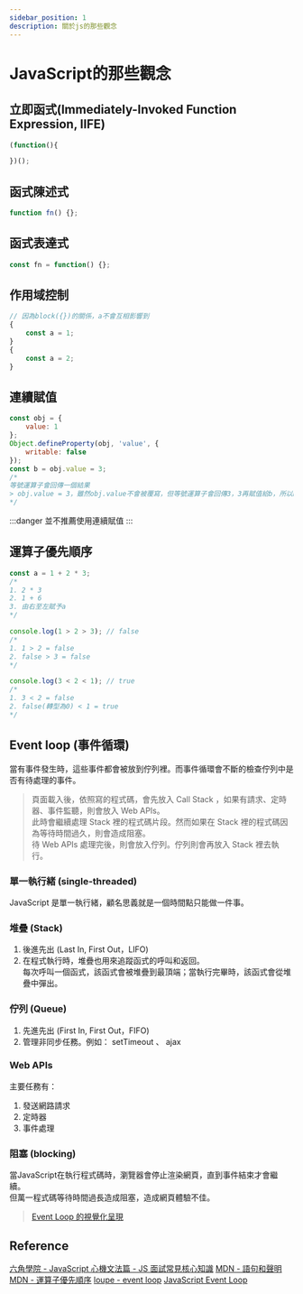 ```yaml
---
sidebar_position: 1
description: 關於js的那些觀念
---
```


# JavaScript的那些觀念

## 立即函式(Immediately-Invoked Function Expression, IIFE)
```javascript
(function(){

})();
```

## 函式陳述式
```javascript
function fn() {};
```
## 函式表達式
```javascript
const fn = function() {};
```

## 作用域控制
```javascript
// 因為block({})的關係，a不會互相影響到
{
	const a = 1;
}
{
	const a = 2;
}
```

## 連續賦值
```javascript
const obj = {
	value: 1
};
Object.defineProperty(obj, 'value', {
	writable: false
});
const b = obj.value = 3;
/*
等號運算子會回傳一個結果
> obj.value = 3，雖然obj.value不會被覆寫，但等號運算子會回傳3，3再賦值給b，所以b=3
*/
```
:::danger
並不推薦使用連續賦值
:::

## 運算子優先順序
```javascript
const a = 1 + 2 * 3;
/*
1. 2 * 3
2. 1 + 6
3. 由右至左賦予a
*/

console.log(1 > 2 > 3); // false
/*
1. 1 > 2 = false
2. false > 3 = false
*/

console.log(3 < 2 < 1); // true
/*
1. 3 < 2 = false
2. false(轉型為0) < 1 = true
*/
```

## Event loop (事件循環)
當有事件發生時，這些事件都會被放到佇列裡。而事件循環會不斷的檢查佇列中是否有待處理的事件。

> 頁面載入後，依照寫的程式碼，會先放入 Call Stack ，如果有請求、定時器、事件監聽，則會放入 Web APIs。<br />
> 此時會繼續處理 Stack 裡的程式碼片段。然而如果在 Stack 裡的程式碼因為等待時間過久，則會造成阻塞。<br />待 Web APIs 處理完後，則會放入佇列。佇列則會再放入 Stack 裡去執行。

### 單一執行緒 (single-threaded)
JavaScript 是單一執行緒，顧名思義就是一個時間點只能做一件事。

### 堆疊 (Stack)
1. 後進先出 (Last In, First Out，LIFO)
2. 在程式執行時，堆疊也用來追蹤函式的呼叫和返回。<br />
每次呼叫一個函式，該函式會被堆疊到最頂端；當執行完畢時，該函式會從堆疊中彈出。

### 佇列 (Queue)
1. 先進先出 (First In, First Out，FIFO)
2. 管理非同步任務。例如： setTimeout 、 ajax

### Web APIs
主要任務有：
1. 發送網路請求
2. 定時器
3. 事件處理

### 阻塞 (blocking)
當JavaScript在執行程式碼時，瀏覽器會停止渲染網頁，直到事件結束才會繼續。<br />
但萬一程式碼等待時間過長造成阻塞，造成網頁體驗不佳。

> [Event Loop 的視覺化呈現](http://latentflip.com/loupe/?code=JC5vbignYnV0dG9uJywgJ2NsaWNrJywgZnVuY3Rpb24gb25DbGljaygpIHsKICAgIHNldFRpbWVvdXQoZnVuY3Rpb24gdGltZXIoKSB7CiAgICAgICAgY29uc29sZS5sb2coJ1lvdSBjbGlja2VkIHRoZSBidXR0b24hJyk7ICAgIAogICAgfSwgMjAwMCk7Cn0pOwoKY29uc29sZS5sb2coIkhpISIpOwoKc2V0VGltZW91dChmdW5jdGlvbiB0aW1lb3V0KCkgewogICAgY29uc29sZS5sb2coIkNsaWNrIHRoZSBidXR0b24hIik7Cn0sIDUwMDApOwoKY29uc29sZS5sb2coIldlbGNvbWUgdG8gbG91cGUuIik7!!!PGJ1dHRvbj5DbGljayBtZSE8L2J1dHRvbj4%3D)

## Reference
[六角學院 - JavaScript 心機文法篇 - JS 面試常見核心知識](https://www.youtube.com/watch?v=8U5kbb1SvJg)
[MDN - 語句和聲明](https://developer.mozilla.org/en-US/docs/Web/JavaScript/Reference/Statements)
[MDN - 運算子優先順序](https://developer.mozilla.org/en-US/docs/Web/JavaScript/Reference/Operators/Operator_precedence)
[loupe - event loop](http://latentflip.com/loupe/?code=JC5vbignYnV0dG9uJywgJ2NsaWNrJywgZnVuY3Rpb24gb25DbGljaygpIHsKICAgIHNldFRpbWVvdXQoZnVuY3Rpb24gdGltZXIoKSB7CiAgICAgICAgY29uc29sZS5sb2coJ1lvdSBjbGlja2VkIHRoZSBidXR0b24hJyk7ICAgIAogICAgfSwgMjAwMCk7Cn0pOwoKY29uc29sZS5sb2coIkhpISIpOwoKc2V0VGltZW91dChmdW5jdGlvbiB0aW1lb3V0KCkgewogICAgY29uc29sZS5sb2coIkNsaWNrIHRoZSBidXR0b24hIik7Cn0sIDUwMDApOwoKY29uc29sZS5sb2coIldlbGNvbWUgdG8gbG91cGUuIik7!!!PGJ1dHRvbj5DbGljayBtZSE8L2J1dHRvbj4%3D)
[JavaScript Event Loop](https://www.javascripttutorial.net/javascript-event-loop/)